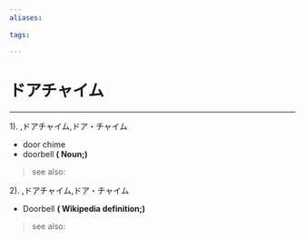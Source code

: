 ```yaml
---
aliases:
    
tags:
    
---
```


# ドアチャイム
---
1).
,ドアチャイム,ドア・チャイム

- door chime
- doorbell
**( Noun;)**
> see also: 
            
2).
,ドアチャイム,ドア・チャイム

- Doorbell
**( Wikipedia definition;)**
> see also: 
            